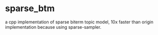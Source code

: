# sparse_btm
a cpp implementation of sparse biterm topic model, 10x faster than origin implementation because using sparse-sampler.
